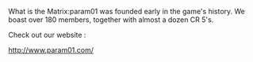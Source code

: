 What is the Matrix:param01 was founded early in the game's history. We
boast over 180 members, together with almost a dozen CR 5's.

Check out our website :

<http://www.param01.com/>
